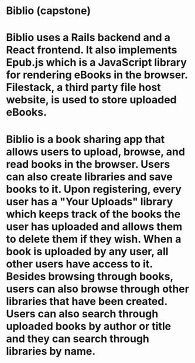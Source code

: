 # Biblio (capstone)

# Biblio uses a Rails backend and a React frontend. It also implements Epub.js which is a JavaScript library for rendering eBooks in the browser. Filestack, a third party file host website, is used to store uploaded eBooks.

# Biblio is a book sharing app that allows users to upload, browse, and read books in the browser. Users can also create libraries and save books to it. Upon registering, every user has a "Your Uploads" library which keeps track of the books the user has uploaded and allows them to delete them if they wish. When a book is uploaded by any user, all other users have access to it. Besides browsing through books, users can also browse through other libraries that have been created. Users can also search through uploaded books by author or title and they can search through libraries by name.
